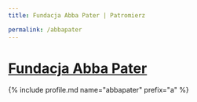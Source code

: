 ```yaml
---
title: Fundacja Abba Pater | Patromierz

permalink: /abbapater
---
```


# [Fundacja Abba Pater](https://patronite.pl/abbapater)

{% include profile.md name="abbapater" prefix="a" %}
